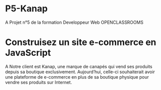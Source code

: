 # P5-Kanap
A Projet n°5 de la formation Developpeur Web OPENCLASSROOMS

# Construisez un site e-commerce en JavaScript

 A Notre client est Kanap, une marque de canapés qui vend ses produits depuis sa boutique exclusivement. Aujourd’hui, celle-ci souhaiterait avoir une plateforme de e-commerce en plus de sa boutique physique pour vendre ses produits sur Internet.
